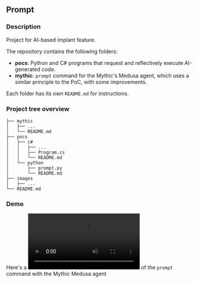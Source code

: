 
Prompt
------
### Description
Project for AI-based implant feature.

The repository contains the following folders:
- **pocs**: Python and C# programs that request and reflectively execute AI-generated code.
- **mythic**: `prompt` command for the Mythic's Medusa agent, which uses a similar principle to the PoC, with some improvements. 

Each folder has its own `README.md` for instructions.

### Project tree overview
```
├── mythic
│   ├── ...
│   └── README.md
├── pocs
│   ├── c#
│   │   ├── ...
│   │   ├── Program.cs 
│   │   └── README.md
│   └── python
│       ├── prompt.py
│       └── README.md
├── images
│   ├── ...
└── README.md
```

### Demo
Here's a ![demo](https://github.com/GoSecure/prompt/raw/refs/heads/main/media/demo.mp4) of the `prompt` command with the Mythic Medusa agent
